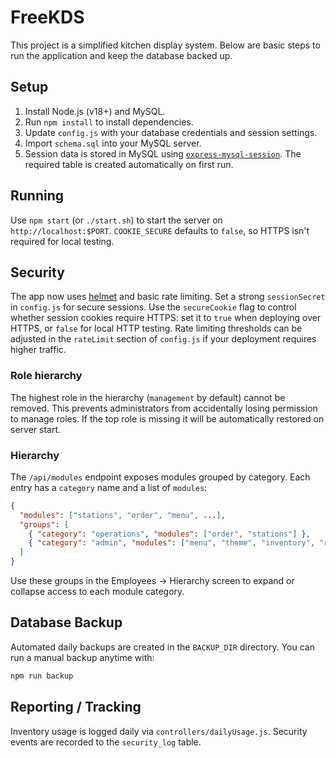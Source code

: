# FreeKDS

This project is a simplified kitchen display system. Below are basic steps to run the application and keep the database backed up.

## Setup
1. Install Node.js (v18+) and MySQL.
2. Run `npm install` to install dependencies.
3. Update `config.js` with your database credentials and session settings.
4. Import `schema.sql` into your MySQL server.
5. Session data is stored in MySQL using
   [`express-mysql-session`](https://www.npmjs.com/package/express-mysql-session).
   The required table is created automatically on first run.

## Running
Use `npm start` (or `./start.sh`) to start the server on `http://localhost:$PORT`.
`COOKIE_SECURE` defaults to `false`, so HTTPS isn't required for local testing.

## Security
The app now uses [helmet](https://github.com/helmetjs/helmet) and basic rate limiting. Set a strong `sessionSecret` in `config.js` for secure sessions. Use the `secureCookie` flag to control whether session cookies require HTTPS: set it to `true` when deploying over HTTPS, or `false` for local HTTP testing. Rate limiting thresholds can be adjusted in the `rateLimit` section of `config.js` if your deployment requires higher traffic.

### Role hierarchy
The highest role in the hierarchy (`management` by default) cannot be removed. This prevents administrators from accidentally losing permission to manage roles. If the top role is missing it will be automatically restored on server start.

### Hierarchy
The `/api/modules` endpoint exposes modules grouped by category. Each entry has a `category` name and a list of `modules`:

```json
{
  "modules": ["stations", "order", "menu", ...],
  "groups": [
    { "category": "operations", "modules": ["order", "stations"] },
    { "category": "admin", "modules": ["menu", "theme", "inventory", "reports", "employees", "locations"] }
  ]
}
```

Use these groups in the Employees &rarr; Hierarchy screen to expand or collapse access to each module category.

## Database Backup
Automated daily backups are created in the `BACKUP_DIR` directory. You can run a manual backup anytime with:

```bash
npm run backup
```

## Reporting / Tracking
Inventory usage is logged daily via `controllers/dailyUsage.js`. Security events are recorded to the `security_log` table.
